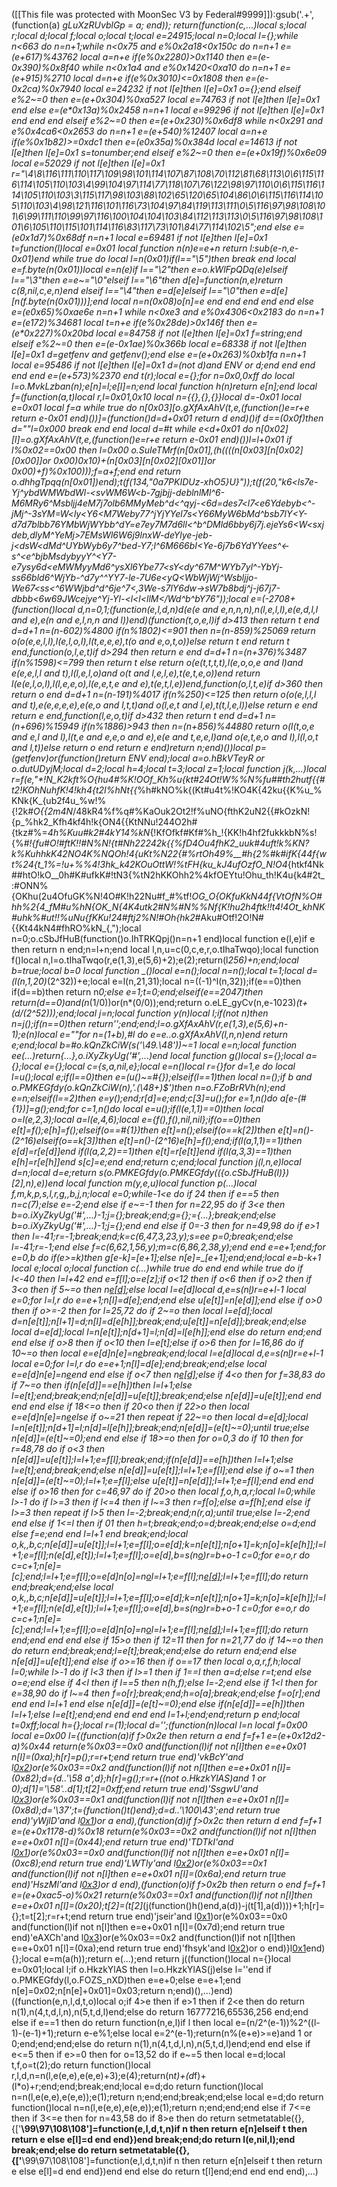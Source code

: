 ([[This file was protected with MoonSec V3 by Federal#9999]]):gsub('.+', (function(a) _gLuXzRUvblGp = a; end)); return(function(c,...)local s;local r;local d;local f;local o;local t;local e=24915;local n=0;local l={};while n<663 do n=n+1;while n<0x75 and e%0x2a18<0x150c do n=n+1 e=(e+617)%43762 local a=n+e if(e%0x2280)>0x1140 then e=(e-0x390)%0x8f40 while n<0x1a4 and e%0x1420<0xa10 do n=n+1 e=(e+915)%2710 local d=n+e if(e%0x3010)<=0x1808 then e=(e-0x2ca)%0x7940 local e=24232 if not l[e]then l[e]=0x1 o={};end elseif e%2~=0 then e=(e+0x304)%0xa527 local e=74763 if not l[e]then l[e]=0x1 end else e=(e*0x13a)%0x2458 n=n+1 local e=99296 if not l[e]then l[e]=0x1 end end end elseif e%2~=0 then e=(e+0x230)%0x6df8 while n<0x291 and e%0x4ca6<0x2653 do n=n+1 e=(e+540)%12407 local a=n+e if(e%0x1b82)>=0xdc1 then e=(e*0x35a)%0x384d local e=14613 if not l[e]then l[e]=0x1 s=tonumber;end elseif e%2~=0 then e=(e+0x19f)%0x6e09 local e=52029 if not l[e]then l[e]=0x1 r="\4\8\116\111\110\117\109\98\101\114\107\87\108\70\112\81\68\113\0\6\115\116\114\105\110\103\4\99\104\97\114\77\118\107\76\122\98\97\110\0\6\115\116\114\105\110\103\3\115\117\98\103\88\102\65\120\65\104\86\0\6\115\116\114\105\110\103\4\98\121\116\101\116\73\104\97\84\119\113\111\0\5\116\97\98\108\101\6\99\111\110\99\97\116\100\104\104\103\84\112\113\113\0\5\116\97\98\108\101\6\105\110\115\101\114\116\83\117\73\101\84\77\114\102\5";end else e=(e*0x1d7)%0x68df n=n+1 local e=69481 if not l[e]then l[e]=0x1 t=function(l)local e=0x01 local function n(n)e=e+n return l:sub(e-n,e-0x01)end while true do local l=n(0x01)if(l=="\5")then break end local e=f.byte(n(0x01))local e=n(e)if l=="\2"then e=o.kWlFpQDq(e)elseif l=="\3"then e=e~="\0"elseif l=="\6"then d[e]=function(n,e)return c(8,nil,c,e,n)end elseif l=="\4"then e=d[e]elseif l=="\0"then e=d[e][n(f.byte(n(0x01)))];end local n=n(0x08)o[n]=e end end end end end else e=(e*0x65)%0xae6e n=n+1 while n<0xe3 and e%0x4306<0x2183 do n=n+1 e=(e*172)%34681 local t=n+e if(e%0x28de)>0x146f then e=(e*0x227)%0x20bd local e=84758 if not l[e]then l[e]=0x1 f=string;end elseif e%2~=0 then e=(e-0x1ae)%0x366b local e=68338 if not l[e]then l[e]=0x1 d=getfenv and getfenv();end else e=(e+0x263)%0xb1fa n=n+1 local e=95486 if not l[e]then l[e]=0x1 d=(not d)and _ENV or d;end end end end end e=(e+573)%2370 end t(r);local e={};for n=0x0,0xff do local l=o.MvkLzban(n);e[n]=l;e[l]=n;end local function h(n)return e[n];end local f=(function(a,t)local r,l=0x01,0x10 local n={{},{},{}}local d=-0x01 local e=0x01 local f=a while true do n[0x03][o.gXfAxAhV(t,e,(function()e=r+e return e-0x01 end)())]=(function()d=d+0x01 return d end)()if d==(0x0f)then d=""l=0x000 break end end local d=#t while e<d+0x01 do n[0x02][l]=o.gXfAxAhV(t,e,(function()e=r+e return e-0x01 end)())l=l+0x01 if l%0x02==0x00 then l=0x00 o.SuIeTMrf(n[0x01],(h((((n[0x03][n[0x02][0x00]]or 0x00)*0x10)+(n[0x03][n[0x02][0x01]]or 0x00)+f)%0x100)));f=a+f;end end return o.dhhgTpqq(n[0x01])end);t(f(134,"0a7PKIDUz-xhO*5}U}"));t(f(20,"k6<ls7e-Yj^ybdWMWbdWl-<svWM6W<b-7gjbjj-deblnlMl^6-M6MRy6^Msbljj4eM7j7olb6MMyMeb^d<^qyj-<6d=des7<l7<e6Ydebyb<^-jMj^-3sYM=W<ly<Y6<M7Weby77^jYjYYel7s<Y66MyW6bMd^bsb7lY<Y-d7d7blbb76YMbWjWYbb^dY=e7ey7M7d6ll<^b^DMld6bby6j7j.ejeYs6<W<sxjdeb,dlyM^YeMj>7EMsWl6W6j9lnxW-deYlye-jeb-j<dsW<dMd^UYbWyb6y7^bed-Y7;l^6M666bI<Ye-6j7b6YdYYees^<-s^<e^bjbMsdybyyY^<Y7-e7ysy6d<eMWMyyMd6^ysXl6Ybe77<sY<dy^67M^WYb7yl^-YbYj-ss66bld6^WjYb-^d7y^^YY7-le-7U6e<yQ<WbWjWj^Wsbljjo-We67<ss<^6WWjbd^d^6je^7<,3We-s7lY6dw->sW7b8bdj^j-j67j7-dbbb<6w69JWcejye^Yj-Yl-<l<l<llM</Wd^b^bY76"));local e=(-2708+(function()local d,n=0,1;(function(e,l,d,n)d(e(e and e,n,n,n),n(l,e,l,l),e(e,d,l,l and e),e(n and e,l,n,n and l))end)(function(t,o,e,l)if d>413 then return t end d=d+1 n=(n-602)%4800 if(n%1802)<=901 then n=(n-859)%25069 return o(o(e,e,l,l),l(e,l,o,l),l(t,e,e,e),t(o and e,o,t,o))else return t end return t end,function(o,l,e,t)if d>294 then return e end d=d+1 n=(n+376)%3487 if(n%1598)<=799 then return t else return o(e(t,t,t,t),l(e,o,o,e and l)and e(e,e,l,l and t),l(l,e,l,o)and o(t and l,e,l,e),t(e,t,e,o))end return l(e(e,l,o,l),l(l,e,e,o),l(e,e,t,e and e),t(e,t,l,e))end,function(o,l,t,e)if d>360 then return o end d=d+1 n=(n-191)%4017 if(n%250)<=125 then return o(o(e,l,l,l and t),e(e,e,e,e),e(e,o and l,t,t)and o(l,e,t and l,e),t(t,l,e,l))else return e end return e end,function(l,e,o,t)if d>432 then return t end d=d+1 n=(n+696)%15949 if(n%1886)>943 then n=(n+856)%44880 return o(l(t,o,e and e,l and l),l(t,e and e,e,o and e),e(e and t,e,e,l)and o(e,t,e,o and l),l(l,o,t and l,t))else return o end return e end)return n;end)())local p=(getfenv)or(function()return _ENV end);local a=o.hBkVTeyR or o.dutUDyjM;local d=2;local h=4;local t=3;local z=1;local function j(k,...)local r=f(e,"*!N_K2kft%O{hu4#%K!OOf_Kh_%_u{kt#24Ot_!W%%N%fu##th2hutf{{#t2!KOhNuhfK!4!kh4{t2I_%hNt{{_%h#kNO%k{(Kt#u4t%!KO4K{42ku{{K%u_%KNk{K_{ub2f4u_%w!%{!2k#_O{{2m4N_/48kR4%f%q#%KaOuk2Ot2!f%uNO{fthK2uN2{{#kOzkN!{p_%hk2_Kfh4kf4h!k{ON4{{KtNNu!244O2h#{tkz#%=_4h%Kuu#k2#4kY14%kN_{!KfOfkf#Kf#%h_!{KK!h4hf2fukkkbN%s!{%#_!{fu#O!#ftK!!#N%_N!{t#Nh22242k{{_%fD4Ou4fhK2_uuk#4uft!k%KN?k%KuhhkK42NO4K%_NQOh!4{uKt%N22{#_%rtOh49%__#h{2%#_k#ifK{44f{wt%24{t_1_%=!u+%%4!3hk_k42KOuOttW!%tFH{ku_kJ4ufOzfO_N!O4_{htkf4Nk##htO!kO__0h#K#ufkK#!tN3{%tN2hKKOhh2%4kfOEYtu!Ohu_th!K4u{k4#2t_:#ONN%{OKhu(2u4OfuGK%N!4O#K!h22Nu#f_#%tf!_OG_O{OKfuKkN44f{VtOfN%O#_hh%2{4_fM#u%hN{OK_N{4K4utk2#N%#N_%%Nf{_K!hu2h4ftk!!t4!4Ot_khNK#uhk%#ut_!!%uNu{fKKu!24#_ftj2%N!#Oh_{hk2_#Aku#Otf!2O!N#{{Kt44kN4#fhRO%kN_{,");local n=0;o.cSbJfHuB(function()o.IhTRKQpj()n=n+1 end)local function e(l,e)if e then return n end;n=l+n;end local l,n,u=c(0,c,e,r,o.tIhaTwqo);local function f()local n,l=o.tIhaTwqo(r,e(1,3),e(5,6)+2);e(2);return(l*256)+n;end;local b=true;local b=0 local function _()local e=n();local n=n();local t=1;local d=(l(n,1,20)*(2^32))+e;local e=l(n,21,31);local n=((-1)^l(n,32));if(e==0)then if(d==b)then return n*0;else e=1;t=0;end;elseif(e==2047)then return(d==0)and(n*(1/0))or(n*(0/0));end;return o.eLE_gyCv(n,e-1023)*(t+(d/(2^52)));end;local j=n;local function y(n)local l;if(not n)then n=j();if(n==0)then return'';end;end;l=o.gXfAxAhV(r,e(1,3),e(5,6)+n-1);e(n)local e=""for n=(1+b),#l do e=e..o.gXfAxAhV(l,n,n)end return e;end;local b=#o.kQnZkCiW(s('\49.\48'))~=1 local e=n;local function ee(...)return{...},o.iXyZkyUg('#',...)end local function g()local s={};local a={};local e={};local c={s,a,nil,e};local e=n()local r={}for d=1,e do local l=u();local e;if(l==0)then e=(u()~=#{});elseif(l==1)then local n=_();if b and o.PMKEGfdy(o.kQnZkCiW(n),'.(\48+)$')then n=o.FZoBrRVh(n);end e=n;elseif(l==2)then e=y();end;r[d]=e;end;c[3]=u();for e=1,n()do a[e-(#{1})]=g();end;for c=1,n()do local e=u();if(l(e,1,1)==0)then local o=l(e,2,3);local a=l(e,4,6);local e={f(),f(),nil,nil};if(o==0)then e[t]=f();e[h]=f();elseif(o==#{1})then e[t]=n();elseif(o==k[2])then e[t]=n()-(2^16)elseif(o==k[3])then e[t]=n()-(2^16)e[h]=f();end;if(l(a,1,1)==1)then e[d]=r[e[d]]end if(l(a,2,2)==1)then e[t]=r[e[t]]end if(l(a,3,3)==1)then e[h]=r[e[h]]end s[c]=e;end end;return c;end;local function j(l,n,e)local d=n;local d=e;return s(o.PMKEGfdy(o.PMKEGfdy(({o.cSbJfHuB(l)})[2],n),e))end local function m(y,e,u)local function p(...)local f,m,k,p,s,l,r,g,_,b,j,n;local e=0;while-1<e do if 2<e then if e>4 then if e==5 then n=c(7);else e=-2;end else if e~=-1 then for n=22,95 do if 3<e then b=o.iXyZkyUg('#',...)-1;j={};break;end;g={};_={...};break;end;else b=o.iXyZkyUg('#',...)-1;j={};end end else if 0<e then if e>=-3 then for n=49,98 do if e>1 then l=-41;r=-1;break;end;k=c(6,47,3,23,y);s=ee p=0;break;end;else l=-41;r=-1;end else f=c(6,62,1,56,y);m=c(6,86,2,38,y);end end e=e+1;end;for e=0,b do if(e>=k)then g[e-k]=_[e+1];else n[e]=_[e+1];end;end;local e=b-k+1 local e;local o;local function c(...)while true do end end while true do if l<-40 then l=l+42 end e=f[l];o=e[z];if o<12 then if o<6 then if o>2 then if 3<o then if 5~=o then n[e[d]]();else local l=e[d]local d,e=s(n[l](a(n,l+1,e[t])))r=e+l-1 local e=0;for l=l,r do e=e+1;n[l]=d[e];end;end else u[e[t]]=n[e[d]];end else if o>0 then if o>=-2 then for l=25,72 do if 2~=o then local l=e[d];local d=n[e[t]];n[l+1]=d;n[l]=d[e[h]];break;end;u[e[t]]=n[e[d]];break;end;else local d=e[d];local l=n[e[t]];n[d+1]=l;n[d]=l[e[h]];end else do return end;end end else if o>8 then if o<10 then l=e[t];else if o>6 then for l=16,86 do if 10~=o then local e=e[d]n[e]=n[e](a(n,e+1,r))break;end;local l=e[d]local d,e=s(n[l](a(n,l+1,e[t])))r=e+l-1 local e=0;for l=l,r do e=e+1;n[l]=d[e];end;break;end;else local e=e[d]n[e]=n[e](a(n,e+1,r))end end else if o<7 then n[e[d]]();else if 4<o then for f=38,83 do if 7~=o then if(n[e[d]]==e[h])then l=l+1;else l=e[t];end;break;end;n[e[d]]=u[e[t]];break;end;else n[e[d]]=u[e[t]];end end end end else if 18<=o then if 20<o then if 22>o then local e=e[d]n[e]=n[e](a(n,e+1,r))else if o~=21 then repeat if 22~=o then local d=e[d];local l=n[e[t]];n[d+1]=l;n[d]=l[e[h]];break;end;n[e[d]]=(e[t]~=0);until true;else n[e[d]]=(e[t]~=0);end end else if 18>=o then for o=0,3 do if 1<o then if o>0 then for r=48,78 do if o<3 then n[e[d]]=u[e[t]];l=l+1;e=f[l];break;end;if(n[e[d]]==e[h])then l=l+1;else l=e[t];end;break;end;else n[e[d]]=u[e[t]];l=l+1;e=f[l];end else if o~=1 then n[e[d]]=(e[t]~=0);l=l+1;e=f[l];else u[e[t]]=n[e[d]];l=l+1;e=f[l];end end end else if o>16 then for c=46,97 do if 20>o then local f,o,h,a,r;local l=0;while l>-1 do if l>=3 then if l<=4 then if l~=3 then r=f[o];else a=f[h];end else if l>=3 then repeat if l>5 then l=-2;break;end;n(r,a);until true;else l=-2;end end else if 1<=l then if 0<l then for e=25,65 do if l>1 then h=t;break;end;o=d;break;end;else o=d;end else f=e;end end l=l+1 end break;end;local o,k,_,b,c;n[e[d]]=u[e[t]];l=l+1;e=f[l];o=e[d];k=n[e[t]];n[o+1]=k;n[o]=k[e[h]];l=l+1;e=f[l];n(e[d],e[t]);l=l+1;e=f[l];o=e[d]_,b=s(n[o](a(n,o+1,e[t])))r=b+o-1 c=0;for e=o,r do c=c+1;n[e]=_[c];end;l=l+1;e=f[l];o=e[d]n[o]=n[o](a(n,o+1,r))l=l+1;e=f[l];n[e[d]]();l=l+1;e=f[l];do return end;break;end;else local o,k,_,b,c;n[e[d]]=u[e[t]];l=l+1;e=f[l];o=e[d];k=n[e[t]];n[o+1]=k;n[o]=k[e[h]];l=l+1;e=f[l];n(e[d],e[t]);l=l+1;e=f[l];o=e[d]_,b=s(n[o](a(n,o+1,e[t])))r=b+o-1 c=0;for e=o,r do c=c+1;n[e]=_[c];end;l=l+1;e=f[l];o=e[d]n[o]=n[o](a(n,o+1,r))l=l+1;e=f[l];n[e[d]]();l=l+1;e=f[l];do return end;end end end else if 15>o then if 12<o then if o>=11 then for n=21,77 do if 14~=o then do return end;break;end;l=e[t];break;end;else do return end;end else n[e[d]]=u[e[t]];end else if o>=16 then if o==17 then local o,a,r,f,h;local l=0;while l>-1 do if l<3 then if l>=1 then if 1==l then a=d;else r=t;end else o=e;end else if 4<l then if l==5 then n(h,f);else l=-2;end else if 1<l then for e=38,90 do if l~=4 then f=o[r];break;end;h=o[a];break;end;else f=o[r];end end end l=l+1 end else n[e[d]]=(e[t]~=0);end else if(n[e[d]]==e[h])then l=l+1;else l=e[t];end;end end end end l=1+l;end;end;return p end;local t=0xff;local h={};local r=(1);local d='';(function(n)local l=n local f=0x00 local e=0x00 l={(function(a)if f>0x2e then return a end f=f+1 e=(e+0x12d2-a)%0x44 return(e%0x03==0x0 and(function(l)if not n[l]then e=e+0x01 n[l]=(0xa);h[r]=p();r=r+t;end return true end)'vkBcY'and l[0x2](0x263+a))or(e%0x03==0x2 and(function(l)if not n[l]then e=e+0x01 n[l]=(0x82);d={d..'\58 a',d};h[r]=g();r=r+((not o.HkzkYlAS)and 1 or 0);d[1]='\58'..d[1];t[2]=0xff;end return true end)'SsgwU'and l[0x3](a+0x386))or(e%0x03==0x1 and(function(l)if not n[l]then e=e+0x01 n[l]=(0x8d);d='\37';t={function()t()end};d=d..'\100\43';end return true end)'yWjlD'and l[0x1](a+0x385))or a end),(function(d)if f>0x2c then return d end f=f+1 e=(e+0x1178-d)%0x18 return(e%0x03==0x2 and(function(l)if not n[l]then e=e+0x01 n[l]=(0x44);end return true end)'TDTkI'and l[0x1](0x3be+d))or(e%0x03==0x0 and(function(l)if not n[l]then e=e+0x01 n[l]=(0xc8);end return true end)'LWTly'and l[0x2](d+0x1a1))or(e%0x03==0x1 and(function(l)if not n[l]then e=e+0x01 n[l]=(0x6a);end return true end)'HszMl'and l[0x3](d+0x394))or d end),(function(o)if f>0x2b then return o end f=f+1 e=(e+0xac5-o)%0x21 return(e%0x03==0x1 and(function(l)if not n[l]then e=e+0x01 n[l]=(0x20);t[2]=(t[2]*(j(function()h()end,a(d))-j(t[1],a(d))))+1;h[r]={};t=t[2];r=r+t;end return true end)'jseir'and l[0x1](0x160+o))or(e%0x03==0x0 and(function(l)if not n[l]then e=e+0x01 n[l]=(0x7d);end return true end)'eAXCh'and l[0x3](o+0x109))or(e%0x03==0x2 and(function(l)if not n[l]then e=e+0x01 n[l]=(0xa);end return true end)'fhsyk'and l[0x2](o+0x89))or o end)}l[0x1](0xea5)end){};local e=m(a(h));return e(...);end return j((function()local n={}local e=0x01;local l;if o.HkzkYlAS then l=o.HkzkYlAS(j)else l=''end if o.PMKEGfdy(l,o.FOZS_nXD)then e=e+0;else e=e+1;end n[e]=0x02;n[n[e]+0x01]=0x03;return n;end)(),...)end)((function(e,n,l,d,t,o)local o;if 4>e then if e>1 then if 2<e then do return n(1),n(4,t,d,l,n),n(5,t,d,l)end;else do return 16777216,65536,256 end;end else if e==1 then do return function(n,e,l)if l then local e=(n/2^(e-1))%2^((l-1)-(e-1)+1);return e-e%1;else local e=2^(e-1);return(n%(e+e)>=e)and 1 or 0;end;end;end;else do return n(1),n(4,t,d,l,n),n(5,t,d,l)end;end end else if e<=5 then if e>=0 then for o=13,52 do if e~=5 then local e=d;local t,f,o=t(2);do return function()local r,l,d,n=n(l,e(e,e),e(e,e)+3);e(4);return(n*t)+(d*f)+(l*o)+r;end;end;break;end;local e=d;do return function()local n=n(l,e(e,e),e(e,e));e(1);return n;end;end;break;end;else local e=d;do return function()local n=n(l,e(e,e),e(e,e));e(1);return n;end;end;end else if 7<=e then if 3<=e then for n=43,58 do if 8>e then do return setmetatable({},{['__\99\97\108\108']=function(e,l,d,t,n)if n then return e[n]elseif t then return e else e[l]=d end end})end break;end;do return l(e,nil,l);end break;end;else do return setmetatable({},{['__\99\97\108\108']=function(e,l,d,t,n)if n then return e[n]elseif t then return e else e[l]=d end end})end end else do return t[l]end;end end end end),...)
